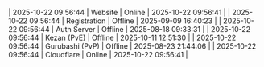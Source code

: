 | 2025-10-22 09:56:44 | Website | Online | 2025-10-22 09:56:41 |
| 2025-10-22 09:56:44 | Registration | Offline | 2025-09-09 16:40:23 |
| 2025-10-22 09:56:44 | Auth Server | Offline | 2025-08-18 09:33:31 |
| 2025-10-22 09:56:44 | Kezan (PvE) | Offline | 2025-10-11 12:51:30 |
| 2025-10-22 09:56:44 | Gurubashi (PvP) | Offline | 2025-08-23 21:44:06 |
| 2025-10-22 09:56:44 | Cloudflare | Online | 2025-10-22 09:56:41 |
